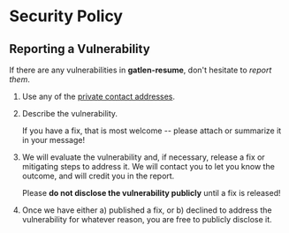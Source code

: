# Security Policy

## Reporting a Vulnerability

If there are any vulnerabilities in **gatlen-resume**, don't hesitate to _report them_.

1. Use any of the [private contact addresses](https://github.com/GatlenCulp/gatlen-resume#support).

1. Describe the vulnerability.

   If you have a fix, that is most welcome -- please attach or summarize it in your message!

1. We will evaluate the vulnerability and, if necessary, release a fix or mitigating steps to address it. We will contact you to let you know the outcome, and will credit you in the report.

   Please **do not disclose the vulnerability publicly** until a fix is released!

1. Once we have either a) published a fix, or b) declined to address the vulnerability for whatever reason, you are free to publicly disclose it.
